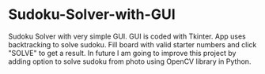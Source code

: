 # Sudoku-Solver-with-GUI

Sudoku Solver with very simple GUI.
GUI is coded with Tkinter. App uses backtracking to solve sudoku.
Fill board with valid starter numbers and click "SOLVE" to get a result.
In future I am going to improve this project by adding option to solve sudoku from photo using OpenCV library in Python.
